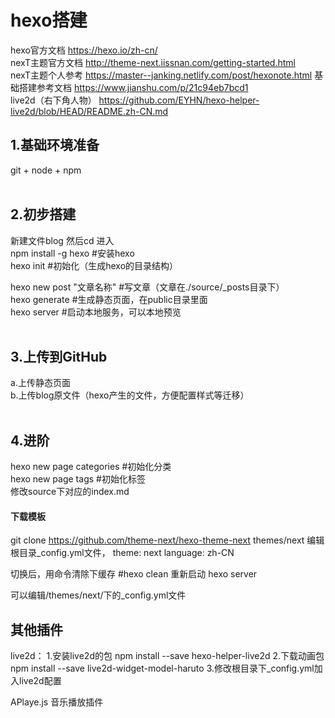 # hexo搭建
hexo官方文档  https://hexo.io/zh-cn/ <br/>
nexT主题官方文档  http://theme-next.iissnan.com/getting-started.html <br/>
nexT主题个人参考 https://master--janking.netlify.com/post/hexonote.html
基础搭建参考文档  https://www.jianshu.com/p/21c94eb7bcd1 <br/>
live2d（右下角人物） https://github.com/EYHN/hexo-helper-live2d/blob/HEAD/README.zh-CN.md

## 1.基础环境准备
git + node + npm <br/>
<br/>

## 2.初步搭建
新建文件blog 然后cd 进入  <br/>
npm install -g hexo #安装hexo  <br/>
hexo init #初始化（生成hexo的目录结构）  <br/>

hexo new post "文章名称" #写文章（文章在./source/_posts目录下）  <br/>
hexo generate #生成静态页面，在public目录里面  <br/>
hexo server #启动本地服务，可以本地预览  <br/>
<br/>
 
## 3.上传到GitHub
a.上传静态页面  <br/>
b.上传blog原文件（hexo产生的文件，方便配置样式等迁移）<br/>
<br/>

## 4.进阶
hexo new page categories #初始化分类<br/>
hexo new page tags #初始化标签<br/>
修改source下对应的index.md

#### 下载模板
git clone https://github.com/theme-next/hexo-theme-next themes/next
编辑根目录_config.yml文件，
theme: next
language: zh-CN

切换后，用命令清除下缓存
#hexo clean
重新启动
hexo server

可以编辑/themes/next/下的_config.yml文件


## 其他插件
live2d：
1.安装live2d的包 npm install --save hexo-helper-live2d
2.下载动画包  npm install --save live2d-widget-model-haruto
3.修改根目录下_config.yml加入live2d配置

APlaye.js 音乐播放插件
